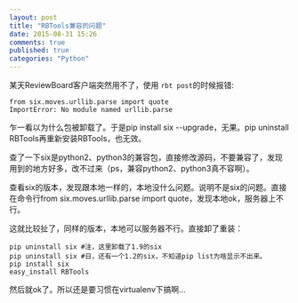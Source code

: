 ```yaml
---
layout: post
title: "RBTools兼容的问题"
date: 2015-08-31 15:26
comments: true
published: true
categories: "Python"
---
```

  
  某天ReviewBoard客户端突然用不了，使用	`rbt post`的时候报错:

  	from six.moves.urllib.parse import quote
	ImportError: No module named urllib.parse

  乍一看以为什么包被卸载了。于是pip install six --upgrade，无果。pip uninstall RBTools再重新安装RBTools，也无效。

  查了一下six是python2、python3的兼容包，直接修改源码，不要兼容了，发现用到的地方好多，改不过来（ps，兼容python2、python3真不容啊）。

  查看six的版本，发现跟本地一样的，本地没什么问题。说明不是six的问题。直接在命令行from six.moves.urllib.parse import quote，发现本地ok，服务器上不行。

  这就比较扯了，同样的版本，本地可以服务器不行。直接卸了重装：

    pip uninstall six #注，这里卸载了1.9的six
    pip uninstall six #日，还有一个1.2的six，不知道pip list为啥显示不出来。
    pip install six
    easy_install RBTools

  然后就ok了。所以还是要习惯在virtualenv下搞啊...

